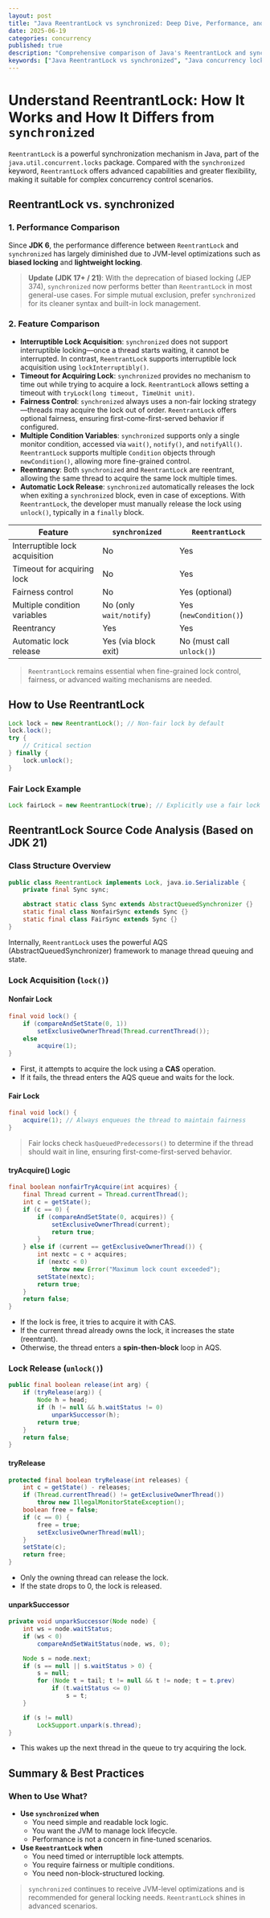 ```yaml
---
layout: post
title: "Java ReentrantLock vs synchronized: Deep Dive, Performance, and Source Code Analysis"
date: 2025-06-19
categories: concurrency
published: true
description: "Comprehensive comparison of Java's ReentrantLock and synchronized: performance, features, use cases, and source code analysis with JDK 21 updates." 
keywords: ["Java ReentrantLock vs synchronized", "Java concurrency locks", "ReentrantLock tutorial", "synchronized vs ReentrantLock performance", "Java multithreading", "AQS in Java"]
---
```


# Understand ReentrantLock: How It Works and How It Differs from `synchronized`
`ReentrantLock` is a powerful synchronization mechanism in Java, part of the `java.util.concurrent.locks` package. Compared with the `synchronized` keyword, `ReentrantLock` offers advanced capabilities and greater flexibility, making it suitable for complex concurrency control scenarios.

## ReentrantLock vs. synchronized

### 1. Performance Comparison
Since **JDK 6**, the performance difference between `ReentrantLock` and `synchronized` has largely diminished due to JVM-level optimizations such as **biased locking** and **lightweight locking**.

> **Update (JDK 17+ / 21)**: With the deprecation of biased locking (JEP 374), `synchronized` now performs better than `ReentrantLock` in most general-use cases. For simple mutual exclusion, prefer `synchronized` for its cleaner syntax and built-in lock management.

### 2. Feature Comparison
- **Interruptible Lock Acquisition**: `synchronized` does not support interruptible locking—once a thread starts waiting, it cannot be interrupted. In contrast, `ReentrantLock` supports interruptible lock acquisition using `lockInterruptibly()`.
- **Timeout for Acquiring Lock**: `synchronized` provides no mechanism to time out while trying to acquire a lock. `ReentrantLock` allows setting a timeout with `tryLock(long timeout, TimeUnit unit)`.
- **Fairness Control**: `synchronized` always uses a non-fair locking strategy—threads may acquire the lock out of order. `ReentrantLock` offers optional fairness, ensuring first-come-first-served behavior if configured.
- **Multiple Condition Variables**: `synchronized` supports only a single monitor condition, accessed via `wait()`, `notify()`, and `notifyAll()`. `ReentrantLock` supports multiple `Condition` objects through `newCondition()`, allowing more fine-grained control.
- **Reentrancy**: Both `synchronized` and `ReentrantLock` are reentrant, allowing the same thread to acquire the same lock multiple times.
- **Automatic Lock Release**: `synchronized` automatically releases the lock when exiting a `synchronized` block, even in case of exceptions. With `ReentrantLock`, the developer must manually release the lock using `unlock()`, typically in a `finally` block.

| Feature                         | `synchronized`          | `ReentrantLock`                 |
|----------------------------------|--------------------------|---------------------------------|
| Interruptible lock acquisition  | No                    | Yes                           |
| Timeout for acquiring lock      | No                    | Yes                           |
| Fairness control                | No                    | Yes (optional)               |
| Multiple condition variables    | No (only `wait/notify`) | Yes (`newCondition()`)       |
| Reentrancy                      | Yes                   | Yes                           |
| Automatic lock release          | Yes (via block exit)  | No (must call `unlock()`)    |

> `ReentrantLock` remains essential when fine-grained lock control, fairness, or advanced waiting mechanisms are needed.

## How to Use ReentrantLock

```java
Lock lock = new ReentrantLock(); // Non-fair lock by default
lock.lock();
try {
    // Critical section
} finally {
    lock.unlock();
}
```

### Fair Lock Example

```java
Lock fairLock = new ReentrantLock(true); // Explicitly use a fair lock
```

## ReentrantLock Source Code Analysis (Based on JDK 21)
### Class Structure Overview
```java
public class ReentrantLock implements Lock, java.io.Serializable {
    private final Sync sync;

    abstract static class Sync extends AbstractQueuedSynchronizer {}
    static final class NonfairSync extends Sync {}
    static final class FairSync extends Sync {}
}
```
Internally, `ReentrantLock` uses the powerful AQS (AbstractQueuedSynchronizer) framework to manage thread queuing and state.


### Lock Acquisition (`lock()`)
#### Nonfair Lock
```java
final void lock() {
    if (compareAndSetState(0, 1))
        setExclusiveOwnerThread(Thread.currentThread());
    else
        acquire(1);
}
```
- First, it attempts to acquire the lock using a **CAS** operation.
- If it fails, the thread enters the AQS queue and waits for the lock.

#### Fair Lock
```java
final void lock() {
    acquire(1); // Always enqueues the thread to maintain fairness
}
```

> Fair locks check `hasQueuedPredecessors()` to determine if the thread should wait in line, ensuring first-come-first-served behavior.

#### tryAcquire() Logic
```java
final boolean nonfairTryAcquire(int acquires) {
    final Thread current = Thread.currentThread();
    int c = getState();
    if (c == 0) {
        if (compareAndSetState(0, acquires)) {
            setExclusiveOwnerThread(current);
            return true;
        }
    } else if (current == getExclusiveOwnerThread()) {
        int nextc = c + acquires;
        if (nextc < 0)
            throw new Error("Maximum lock count exceeded");
        setState(nextc);
        return true;
    }
    return false;
}
```
- If the lock is free, it tries to acquire it with CAS.
- If the current thread already owns the lock, it increases the state (reentrant).
- Otherwise, the thread enters a **spin-then-block** loop in AQS.

### Lock Release (`unlock()`)
```java
public final boolean release(int arg) {
    if (tryRelease(arg)) {
        Node h = head;
        if (h != null && h.waitStatus != 0)
            unparkSuccessor(h);
        return true;
    }
    return false;
}
```
#### tryRelease
```java
protected final boolean tryRelease(int releases) {
    int c = getState() - releases;
    if (Thread.currentThread() != getExclusiveOwnerThread())
        throw new IllegalMonitorStateException();
    boolean free = false;
    if (c == 0) {
        free = true;
        setExclusiveOwnerThread(null);
    }
    setState(c);
    return free;
}
```
- Only the owning thread can release the lock.
- If the state drops to 0, the lock is released.

#### unparkSuccessor
```java
private void unparkSuccessor(Node node) {
    int ws = node.waitStatus;
    if (ws < 0)
        compareAndSetWaitStatus(node, ws, 0);

    Node s = node.next;
    if (s == null || s.waitStatus > 0) {
        s = null;
        for (Node t = tail; t != null && t != node; t = t.prev)
            if (t.waitStatus <= 0)
                s = t;
    }

    if (s != null)
        LockSupport.unpark(s.thread);
}
```
- This wakes up the next thread in the queue to try acquiring the lock.

## Summary & Best Practices
### When to Use What?
- **Use `synchronized` when**
    - You need simple and readable lock logic.
    - You want the JVM to manage lock lifecycle.
    - Performance is not a concern in fine-tuned scenarios.
- **Use `ReentrantLock` when**
    - You need timed or interruptible lock attempts.
    - You require fairness or multiple conditions.
    - You need non-block-structured locking.

> `synchronized` continues to receive JVM-level optimizations and is recommended for general locking needs. `ReentrantLock` shines in advanced scenarios.
